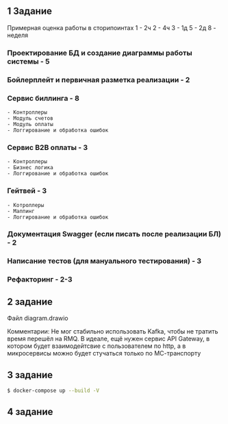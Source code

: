 ## 1 Задание
Примерная оценка работы в сторипоинтах
1 - 2ч 
2 - 4ч
3 - 1д
5 - 2д
8 - неделя

### Проектирование БД и создание диаграммы работы системы - **5**
### Бойлерплейт и первичная разметка реализации - **2**
### Сервис биллинга - **8**
    - Контроллеры
    - Модуль счетов
    - Модуль оплаты
    - Логгирование и обработка ошибок
### Сервис B2B оплаты - **3**
    - Контроллеры
    - Бизнес логика
    - Логгирование и обработка ошибок
### Гейтвей - **3**
    - Котроллеры
    - Маппинг
    - Логгирование и обработка ошибок

### Документация Swagger (если писать после реализации БЛ) - **2**
### Написание тестов (для мануального тестирования) - **3**
### Рефакторинг - **2-3** 

## 2 задание
Файл diagram.drawio

Комментарии:
Не мог стабильно использовать Kafka, чтобы не тратить время перешёл на RMQ.
В идеале, ещё нужен сервис API Gateway, в котором будет взаимодейтсвие с пользователем по http, а в микросервисы можно будет стучаться только по МС-транспорту

## 3 задание

```bash
$ docker-compose up --build -V
```

## 4 задание

